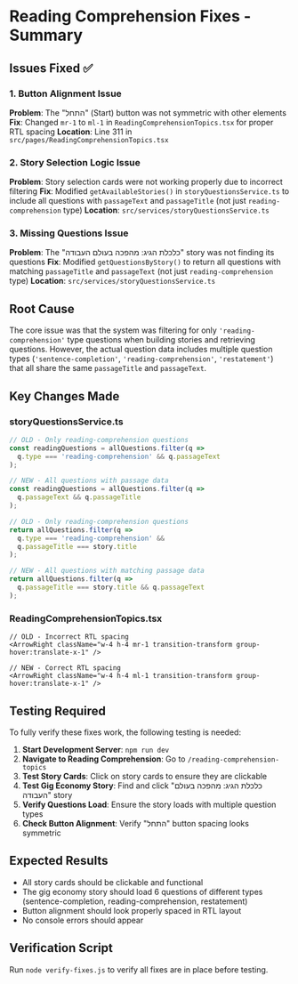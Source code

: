 # Reading Comprehension Fixes - Summary

## Issues Fixed ✅

### 1. Button Alignment Issue
**Problem**: The "התחל" (Start) button was not symmetric with other elements
**Fix**: Changed `mr-1` to `ml-1` in `ReadingComprehensionTopics.tsx` for proper RTL spacing
**Location**: Line 311 in `src/pages/ReadingComprehensionTopics.tsx`

### 2. Story Selection Logic Issue
**Problem**: Story selection cards were not working properly due to incorrect filtering
**Fix**: Modified `getAvailableStories()` in `storyQuestionsService.ts` to include all questions with `passageText` and `passageTitle` (not just `reading-comprehension` type)
**Location**: `src/services/storyQuestionsService.ts`

### 3. Missing Questions Issue
**Problem**: The "כלכלת הגיג: מהפכה בעולם העבודה" story was not finding its questions
**Fix**: Modified `getQuestionsByStory()` to return all questions with matching `passageTitle` and `passageText` (not just `reading-comprehension` type)
**Location**: `src/services/storyQuestionsService.ts`

## Root Cause
The core issue was that the system was filtering for only `'reading-comprehension'` type questions when building stories and retrieving questions. However, the actual question data includes multiple question types (`'sentence-completion'`, `'reading-comprehension'`, `'restatement'`) that all share the same `passageTitle` and `passageText`.

## Key Changes Made

### storyQuestionsService.ts
```typescript
// OLD - Only reading-comprehension questions
const readingQuestions = allQuestions.filter(q => 
  q.type === 'reading-comprehension' && q.passageText
);

// NEW - All questions with passage data
const readingQuestions = allQuestions.filter(q => 
  q.passageText && q.passageTitle
);
```

```typescript
// OLD - Only reading-comprehension questions
return allQuestions.filter(q => 
  q.type === 'reading-comprehension' && 
  q.passageTitle === story.title
);

// NEW - All questions with matching passage data
return allQuestions.filter(q => 
  q.passageTitle === story.title && q.passageText
);
```

### ReadingComprehensionTopics.tsx
```tsx
// OLD - Incorrect RTL spacing
<ArrowRight className="w-4 h-4 mr-1 transition-transform group-hover:translate-x-1" />

// NEW - Correct RTL spacing
<ArrowRight className="w-4 h-4 ml-1 transition-transform group-hover:translate-x-1" />
```

## Testing Required

To fully verify these fixes work, the following testing is needed:

1. **Start Development Server**: `npm run dev`
2. **Navigate to Reading Comprehension**: Go to `/reading-comprehension-topics`
3. **Test Story Cards**: Click on story cards to ensure they are clickable
4. **Test Gig Economy Story**: Find and click "כלכלת הגיג: מהפכה בעולם העבודה" story
5. **Verify Questions Load**: Ensure the story loads with multiple question types
6. **Check Button Alignment**: Verify "התחל" button spacing looks symmetric

## Expected Results

- All story cards should be clickable and functional
- The gig economy story should load 6 questions of different types (sentence-completion, reading-comprehension, restatement)
- Button alignment should look properly spaced in RTL layout
- No console errors should appear

## Verification Script

Run `node verify-fixes.js` to verify all fixes are in place before testing.
